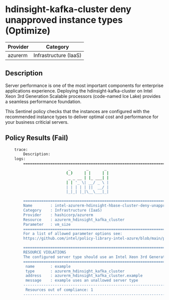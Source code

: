 # hdinsight-kafka-cluster deny unapproved instance types (Optimize)

| Provider            | Category                 |
|---------------------|--------------------------|
| azurerm                 | Infrastructure (IaaS)    |

## Description

Server performance is one of the most important components for enterprise applications experience. Deploying the hdinsight-kafka-cluster on Intel Xeon 3rd Generation Scalable processors (code-named Ice Lake) provides a seamless performance foundation.

This Sentinel policy checks that the instances are configured with the recommended instance types to deliver optimal cost and performance for your business criticial servers.

## Policy Results (Fail)

```bash
    trace:
        Description:
    logs:
        ========================================================================
                            _       _       _
                           (_)     | |     | |
                            _ _ __ | |_ ___| |
                           | | '_ \| __/ _ \ |
                           | | | | | ||  __/ |
                           |_|_| |_|\__\___|_|

        ========================================================================
        Name        : intel-azurerm-hdinsight-hbase-cluster-deny-unapproved-instance-types.sentinel
        Category    : Infrastructure (IaaS)
        Provider    : hashicorp/azurerm
        Resource    : azurerm_hdinsight_kafka_cluster
        Parameter   : vm_size
        ========================================================================
        For a list of allowed parameter options see:
        https://github.com/intel/policy-library-intel-azure/blob/main/policies.md

        ========================================================================
        RESOURCE VIOLATIONS
        The configured server type should use an Intel Xeon 3rd Generation Scalable processor (code-named Ice Lake)
        ========================================================================
         name       : example
         type       : azurerm_hdinsight_kafka_cluster
         address    : azurerm_hdinsight_kafka_cluster.example
         message    : example uses an unallowed server type
        ------------------------------------------------------------------------
         Resources out of compliance: 1
        ------------------------------------------------------------------------
```





